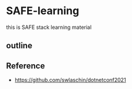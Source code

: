 # SAFE-learning
this is SAFE stack learning material

## outline


## Reference

- <https://github.com/swlaschin/dotnetconf2021>